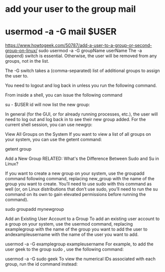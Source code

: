 
# add your user to the group mail
# usermod -a -G mail $USER
https://www.howtogeek.com/50787/add-a-user-to-a-group-or-second-group-on-linux/
sudo usermod -a -G groupName userName
The -a (append) switch is essential. Otherwise, the user will be removed from any groups, not in the list.

The -G switch takes a (comma-separated) list of additional groups to assign the user to.

You need to logout and log back in unless you run the following command.

From inside a shell, you can issue the following command

su - $USER
id will now list the new group:


In general (for the GUI, or for already running processes, etc.), the user will need to log out and log back in to see their new group added. For the current shell session, you can use newgrp:



View All Groups on the System
If you want to view a list of all groups on your system, you can use the getent command:

getent group

Add a New Group
RELATED: What's the Difference Between Sudo and Su in Linux?

If you want to create a new group on your system, use the groupadd command following command, replacing new_group with the name of the group you want to create. You’ll need to use sudo with this command as well (or, on Linux distributions that don’t use sudo, you’ll need to run the su command on its own to gain elevated permissions before running the command).

sudo groupadd mynewgroup

Add an Existing User Account to a Group
To add an existing user account to a group on your system, use the usermod command, replacing examplegroup with the name of the group you want to add the user to andexampleusername  with the name of the user you want to add.

usermod -a -G examplegroup exampleusername
For example, to add the user geek to the group sudo , use the following command:

usermod -a -G sudo geek
To view the numerical IDs associated with each group, run the id  command instead:


